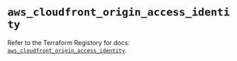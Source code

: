 # `aws_cloudfront_origin_access_identity`

Refer to the Terraform Registory for docs: [`aws_cloudfront_origin_access_identity`](https://www.terraform.io/docs/providers/aws/r/cloudfront_origin_access_identity).
